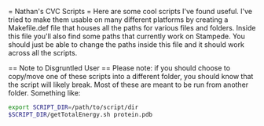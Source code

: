 = Nathan's CVC Scripts = 
Here are some cool scripts I've found useful. I've tried to make them usable on
many different platforms by creating a Makefile.def file that houses all the
paths for various files and folders. Inside this file you'll also find some
paths that currently work on Stampede. You should just be able to change the
paths inside this file and it should work across all the scripts.

== Note to Disgruntled User == 
Please note: if you should choose to copy/move one of these scripts into a
different folder, you should know that the script will likely break. Most of
these are meant to be run from another folder. Something like:

```bash
export SCRIPT_DIR=/path/to/script/dir
$SCRIPT_DIR/getTotalEnergy.sh protein.pdb
```
